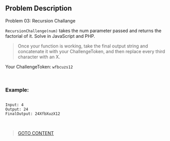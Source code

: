 ## Problem Description ##

Problem 03: Recursion Challange

```RecursionChallenge(num)``` takes the num parameter passed and returns the factorial of it. Solve in JavaScript and PHP.
> Once your function is working, take the final output string and concatenate it with your ChallengeToken, and then replace every third character with an X. 

Your ChallengeToken: ```wfbcuzs12```

<br>
<h3> Example: </h3>

```

Input: 4
Output: 24
FinalOutput: 24XfbXuzX12

```

<br>

> <a href="https://github.com/Sazzad-Saju/Problem-Solving-For-Interviews/blob/master/README.md">GOTO CONTENT</a>
